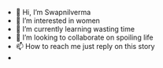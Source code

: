 - 👋 Hi, I’m Swapnilverma
- 👀 I’m interested in women
- 🌱 I’m currently learning wasting time
- 💞️ I’m looking to collaborate on spoiling life
- 📫 How to reach me just reply on this story 
- 

<!---
Swapnilverma01/Swapnilverma01 is a ✨ special ✨ repository because its `README.md` (this file) appears on your GitHub profile.
You can click the Preview link to take a look at your changes.
--->
